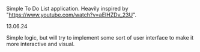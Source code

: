 ﻿Simple To Do List application. Heavily inspired by "https://www.youtube.com/watch?v=aEIHZDv_23U". 


13.06.24

Simple logic, but will try to implement some sort of user interface to make it more interactive and visual.

